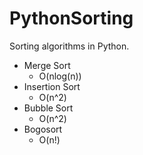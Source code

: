 # PythonSorting
Sorting algorithms in Python.
* Merge Sort
  * O(nlog(n))
* Insertion Sort
  * O(n^2)
* Bubble Sort
  * O(n^2)
* Bogosort
  * O(n!)
